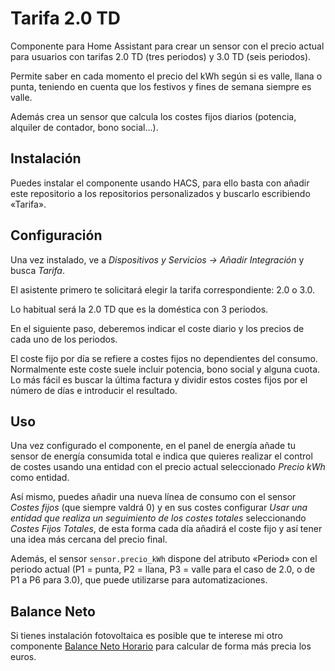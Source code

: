 # Tarifa 2.0 TD

Componente para Home Assistant para crear un sensor con el precio actual para usuarios con tarifas 2.0 TD (tres periodos) y 3.0 TD (seis periodos).

Permite saber en cada momento el precio del kWh según si es valle, llana o punta, teniendo en cuenta que los festivos y fines de semana siempre es valle.

Además crea un sensor que calcula los costes fijos diarios (potencia, alquiler de contador, bono social...).

## Instalación

Puedes instalar el componente usando HACS, para ello basta con añadir este repositorio a los repositorios personalizados y buscarlo escribiendo «Tarifa».

## Configuración

Una vez instalado, ve a _Dispositivos y Servicios -> Añadir Integración_ y busca _Tarifa_.

El asistente primero te solicitará elegir la tarifa correspondiente: 2.0 o 3.0.

Lo habitual será la 2.0 TD que es la doméstica con 3 periodos.

En el siguiente paso, deberemos indicar el coste diario y los precios de cada uno de los periodos.

El coste fijo por día se refiere a costes fijos no dependientes del consumo. Normalmente este coste suele incluir potencia, bono social y alguna cuota. Lo más fácil es buscar
la última factura y dividir estos costes fijos por el número de días e introducir el resultado.


## Uso
Una vez configurado el componente, en el panel de energía añade tu sensor de energía consumida total e indica que quieres realizar el control de costes usando una entidad con el
precio actual seleccionado _Precio kWh_ como entidad.

Así mismo, puedes añadir una nueva línea de consumo con el sensor _Costes fijos_ (que siempre valdrá 0) y en sus costes configurar _Usar una entidad que realiza un seguimiento de 
los costes totales_ seleccionando _Costes Fijos Totales_, de esta forma cada día añadirá el coste fijo y así tener una idea más cercana del precio final.

Además, el sensor `sensor.precio_kWh` dispone del atributo «Period» con el periodo actual (P1 = punta, P2 = llana, P3 = valle para el caso de 2.0, o de P1 a P6 para 3.0),
que puede utilizarse para automatizaciones.


## Balance Neto

Si tienes instalación fotovoltaica es posible que te interese mi otro componente [Balance Neto Horario](https://github.com/MiguelAngelLV/balance_neto) para calcular de forma más precia los euros.

